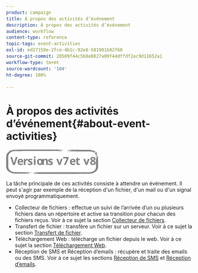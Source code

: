 ```yaml
---
product: campaign
title: À propos des activités d’événement
description: À propos des activités d’événement
audience: workflow
content-type: reference
topic-tags: event-activities
exl-id: ed27159e-2fce-4b1c-92e8-581901b82f60
source-git-commit: 20509f44c5b8e0827a09f44dffdf2ec9d11652a1
workflow-type: tm+mt
source-wordcount: '104'
ht-degree: 100%

---
```


# À propos des activités d’événement{#about-event-activities}

![](../../assets/common.svg)

La tâche principale de ces activités consiste à attendre un événement. Il peut s&#39;agir par exemple de la réception d&#39;un fichier, d&#39;un mail ou d&#39;un signal envoyé programmatiquement.

* Collecteur de fichiers : effectue un suivi de l’arrivée d’un ou plusieurs fichiers dans un répertoire et active sa transition pour chacun des fichiers reçus. Voir à ce sujet la section [Collecteur de fichiers](file-collector.md).
* Transfert de fichier : transfère un fichier sur un serveur. Voir à ce sujet la section [Transfert de fichier](file-transfer.md).
* Téléchargement Web : télécharge un fichier depuis le web. Voir à ce sujet la section [Téléchargement Web](web-download.md).
* Réception de SMS et Réception d’emails : récupère et traite des emails ou des SMS. Voir à ce sujet les sections [Réception de SMS](inbound-sms.md) et [Réception d’emails](inbound-emails.md).
